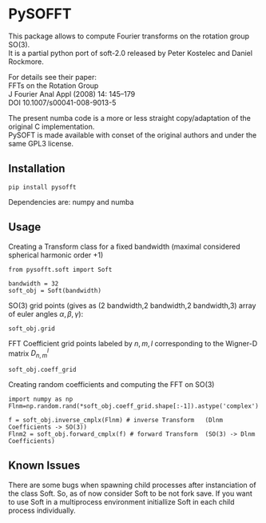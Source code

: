 # PySOFFT
This package allows to compute Fourier transforms on the rotation group SO(3).\
It is a partial python port of soft-2.0 released by Peter Kostelec and Daniel Rockmore.

For details see their paper:\
FFTs on the Rotation Group\
J Fourier Anal Appl (2008) 14: 145–179\
DOI 10.1007/s00041-008-9013-5

The present numba code is a more or less straight copy/adaptation of the original C implementation.\
PySOFT is made available with conset of the original authors and under the same GPL3 license.


## Installation
```
pip install pysofft
```
Dependencies are: numpy and numba
## Usage
Creating a Transform class for a fixed bandwidth (maximal considered spherical harmonic order +1)
```
from pysofft.soft import Soft

bandwidth = 32
soft_obj = Soft(bandwidth)
```
SO(3) grid points (gives as (2 bandwidth,2 bandwidth,2 bandwidth,3) array of euler angles $\alpha,\beta,\gamma$):
```
soft_obj.grid
```
FFT Coefficient grid points labeled by $n,m,l$ corresponding to the Wigner-D matrix $D^l_{n,m}$
```
soft_obj.coeff_grid
```

Creating random coefficients and computing the FFT on SO(3)
```
import numpy as np
Flnm=np.random.rand(*soft_obj.coeff_grid.shape[:-1]).astype('complex')

f = soft_obj.inverse_cmplx(Flnm) # inverse Transform   (Dlnm Coefficients -> SO(3))
Flnm2 = soft_obj.forward_cmplx(f) # forward Transform  (SO(3) -> Dlnm Coefficients)
```

## Known Issues
There are some bugs when spawning child processes after instanciation of the class Soft.
So, as of now consider Soft to be not fork save.
If you want to use Soft in a multiprocess environment initiallize Soft in each child process individually.

